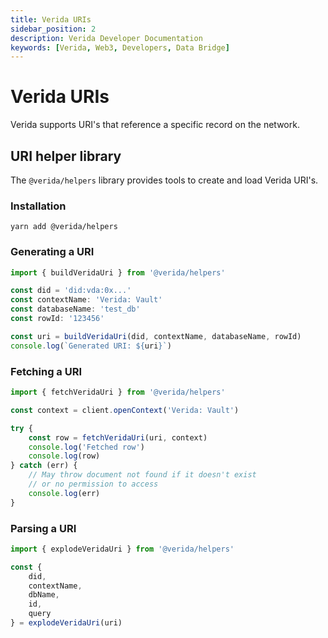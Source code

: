 ```yaml
---
title: Verida URIs
sidebar_position: 2
description: Verida Developer Documentation
keywords: [Verida, Web3, Developers, Data Bridge]
---
```


# Verida URIs

Verida supports URI's that reference a specific record on the network.

## URI helper library

The `@verida/helpers` library provides tools to create and load Verida URI's.

### Installation

```
yarn add @verida/helpers
```

### Generating a URI

```js
import { buildVeridaUri } from '@verida/helpers'

const did = 'did:vda:0x...'
const contextName: 'Verida: Vault'
const databaseName: 'test_db'
const rowId: '123456'

const uri = buildVeridaUri(did, contextName, databaseName, rowId)
console.log(`Generated URI: ${uri}`)
```

### Fetching a URI

```js
import { fetchVeridaUri } from '@verida/helpers'

const context = client.openContext('Verida: Vault')

try {
    const row = fetchVeridaUri(uri, context)
    console.log('Fetched row')
    console.log(row)
} catch (err) {
    // May throw document not found if it doesn't exist
    // or no permission to access
    console.log(err)
}
```

### Parsing a URI

```js
import { explodeVeridaUri } from '@verida/helpers'

const {
    did,
    contextName,
    dbName,
    id,
    query
} = explodeVeridaUri(uri)
```